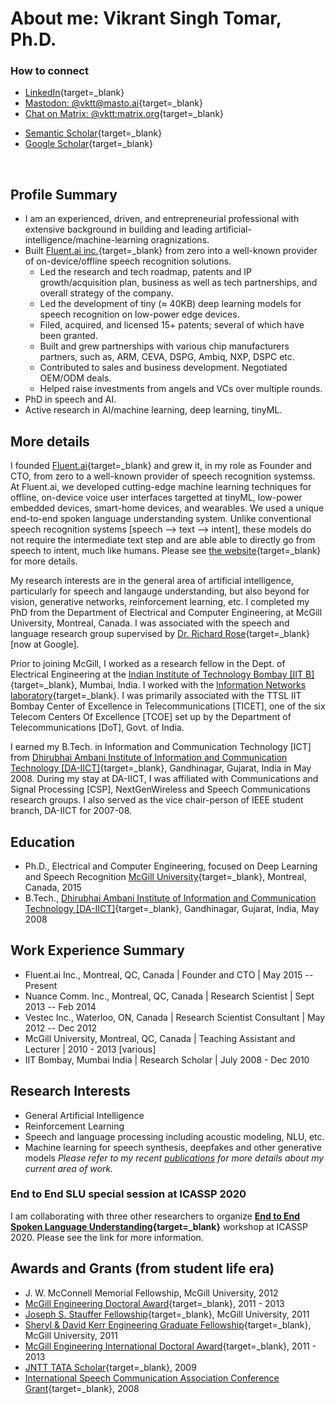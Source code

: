 # About me: Vikrant Singh Tomar, Ph.D.


 <!-- <img style="float: left;margin: 5px 10px;" width="200" height="200" src="pics/vikrant.jpg" alt="Vikrant-photo"> <br> -->


<!-- <img src="pics/vikrant.jpg" alt="Vikrant-photo" style="float:left;width:200px;height:200px;margin: 5px 50px;">
-->

### How to connect
- [LinkedIn](https://www.linkedin.com/in/vktt){target=_blank}
- [Mastodon: @vktt@masto.ai](https://masto.ai/@vktt){target=_blank}
- [Chat on Matrix: @vktt:matrix.org](https://matrix.to/#/@vktt:matrix.org){target=_blank}

<!-- - [Twitter](http://twitter.com/vikrantt){target=_blank} -->
- [Semantic Scholar](https://www.semanticscholar.org/author/Vikrant-Singh-Tomar/3315248){target=_blank}
- [Google Scholar](https://scholar.google.ca/citations?user=VKLqZ2IAAAAJ&hl=en){target=_blank}

<br>

## Profile Summary
- I am an experienced, driven, and entrepreneurial professional with extensive background in building and leading artificial-intelligence/machine-learning oragnizations.
- Built [Fluent.ai inc.](https://www.fluent.ai){target=_blank} from zero into a well-known provider of on-device/offline speech recognition solutions.
    - Led the research and tech roadmap, patents and IP growth/acquisition plan, business as well as tech partnerships, and overall strategy of the company.
    - Led the development of tiny (≈ 40KB) deep learning models for speech recognition on low-power edge devices.
    - Filed, acquired, and licensed 15+ patents; several of which have been granted.
    - Built and grew partnerships with various chip manufacturers partners, such as, ARM, CEVA, DSPG, Ambiq, NXP, DSPC etc.
    - Contributed to sales and business development. Negotiated OEM/ODM deals.
    - Helped raise investments from angels and VCs over multiple rounds.
- PhD in speech and AI.
- Active research in AI/machine learning, deep learning, tinyML.

## More details

I founded [Fluent.ai](http://www.fluent.ai){target=_blank} and grew it, in my role as Founder and CTO, from zero to a well-known provider of speech recognition systemss. At Fluent.ai, we developed cutting-edge machine learning techniques for offline, on-device voice user interfaces targetted at tinyML, low-power embedded devices, smart-home devices, and wearables. We used a unique end-to-end spoken language understanding system. Unlike conventional speech recognition systems [speech --> text --> intent], these models do not require the intermediate text step and are able able to directly go from speech to intent, much like humans. Please see [the website](http://www.fluent.ai){target=_blank} for more details.

My research interests are in the general area of artificial intelligence, particularly for speech and langauge understanding, but also beyond for vision, generative networks, reinforcement learning, etc. I completed my PhD from the Department of Electrical and Computer Engineering, at McGill University, Montreal, Canada. I was associated with the speech and language research group supervised by [Dr. Richard Rose](https://research.google.com/pubs/104847.html){target=_blank} [now at Google].

Prior to joining McGill, I worked as a research fellow in the Dept. of Electrical Engineering at the [Indian Institute of Technology Bombay [IIT B]](http://www.iitb.ac.in){target=_blank}, Mumbai, India. I worked with the [Information Networks laboratory](https://www.ee.iitb.ac.in/~infonet/){target=_blank}. I was primarily associated with the TTSL IIT Bombay Center of Excellence in Telecommunications [TICET], one of the six Telecom Centers Of Excellence [TCOE] set up by the Department of Telecommunications [DoT], Govt. of India.

I earned my B.Tech. in Information and Communication Technology [ICT] from [Dhirubhai Ambani Institute of Information and Communication Technology [DA-IICT]](http://www.daiict.ac.in){target=_blank}, Gandhinagar, Gujarat, India in May 2008. During my stay at DA-IICT, I was affiliated with Communications and Signal Processing [CSP], NextGenWireless and Speech Communications research groups. I also served as the vice chair-person of IEEE student branch, DA-IICT for 2007-08.


## Education
- Ph.D., Electrical and Computer Engineering, focused on Deep Learning and Speech Recognition [McGill University](http://www.mcgill.ca){target=_blank}, Montreal, Canada,
  2015
- B.Tech.,
[Dhirubhai Ambani Institute of Information and Communication Technology [DA-IICT]](http://www.daiict.ac.in){target=_blank}, Gandhinagar, Gujarat, India, May 2008


## Work Experience Summary
- Fluent.ai Inc., Montreal, QC, Canada | Founder and CTO  | May 2015 -- Present
- Nuance Comm. Inc., Montreal, QC, Canada | Research Scientist  | Sept 2013 -- Feb 2014
- Vestec Inc., Waterloo, ON, Canada | Research Scientist Consultant | May 2012 -- Dec 2012
- McGill University, Montreal, QC, Canada | Teaching Assistant and Lecturer | 2010 - 2013 [various]
- IIT Bombay, Mumbai India | Research Scholar | July 2008 - Dec 2010

## Research Interests
- General Artificial Intelligence
- Reinforcement Learning
- Speech and language processing including acoustic modeling, NLU, etc.
- Machine learning for speech synthesis, deepfakes and other generative models
*Please refer to my recent [publications](./publications.html) for more details about my current area of work.*

### End to End SLU special session at ICASSP 2020

I am collaborating with three other researchers to organize **[End to End Spoken Language Understanding](https://sites.google.com/fluent.ai/icassp2020slu){target=_blank}** workshop at ICASSP 2020. Please see the link for more information.



## Awards and Grants (from student life era)
- J. W. McConnell Memorial Fellowship, McGill University, 2012
- [McGill Engineering Doctoral Award](http://www.mcgill.ca/engineering/current-students/graduate-students/funding/meda){target=_blank}, 2011 - 2013
- [Joseph S. Stauffer Fellowship](http://www.mcgill.ca/engineering/current-students/graduate-students/funding/meda/named-fellowships/stauffer){target=_blank}, McGill University, 2011
- [Sheryl & David Kerr Engineering Graduate Fellowship](http://www.mcgill.ca/engineering/current-students/graduate-students/funding/meda/named-fellowships/kerr){target=_blank}, McGill University, 2011
- [McGill Engineering International Doctoral Award](http://www.mcgill.ca/engineering/current-students/graduate-students/funding/meita){target=_blank}, 2011 - 2013
- [JNTT TATA Scholar](http://www.dorabjitatatrust.org/id/72/J.N.%20Tata%20Endowment%20for%20the%20Higher%20Education%20of%20Indians/){target=_blank}, 2009
- [International Speech Communication Association Conference Grant](http://www.isca-speech.org/iscaweb/index.php/grants){target=_blank}, 2008

<!--
== Reviews etc.
- IEEE Transactions on Image Processing
- IEEE/ACM Transactions on Audio, Speech, and Language Processing
- IEEE Signal Processing Letters
- ISCA Interspeech Conferences
- IEEE ICASSP Conferences
- IEEE Symposium on Industrial Electronics and Applications
- Elsevier Neurocomputing Journal
- Elsevier Speech Communications Journal
- MDPI Mathematical and Computational Applications
- MDPI Entropy
- MDPI Computers
- MDPI Applied Sciences



#== Contact
#~~~
#- (https://www.linkedin.com/in/vikrantt/ LinkedIn){target=_blank}
#- (http://twitter.com/vikrantt Twitter){target=_blank}
#{ContactQR.}{img_left}{pics/qrcode.png}{Vikrant Tomar}
#~~~

#~~~
#{Email.}{img_left}{pics/email.jpg}{Vikrant Tomar}
#~~~
-->
